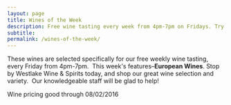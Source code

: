 ```yaml
---
layout: page
title: Wines of the Week
description: Free wine tasting every week from 4pm-7pm on Fridays. Try four different wines every week and find your next favorite bottle.
subtitle:
permalink: /wines-of-the-week/
---
```



These wines are selected specifically for our free weekly wine tasting, every Friday from 4pm-7pm. &nbsp;This week's features–**European Wines**. Stop by Westlake Wine & Spirits today, and shop our great wine selection and variety. &nbsp;Our knowledgeable staff will be glad to help!

Wine pricing good through 08/02/2016